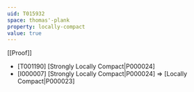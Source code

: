 ```yaml
---
uid: T015932
space: thomas'-plank
property: locally-compact
value: true
---
```

[[Proof]]

* [T001190] [Strongly Locally Compact|P000024]
* [I000007] [Strongly Locally Compact|P000024] => [Locally Compact|P000023]

